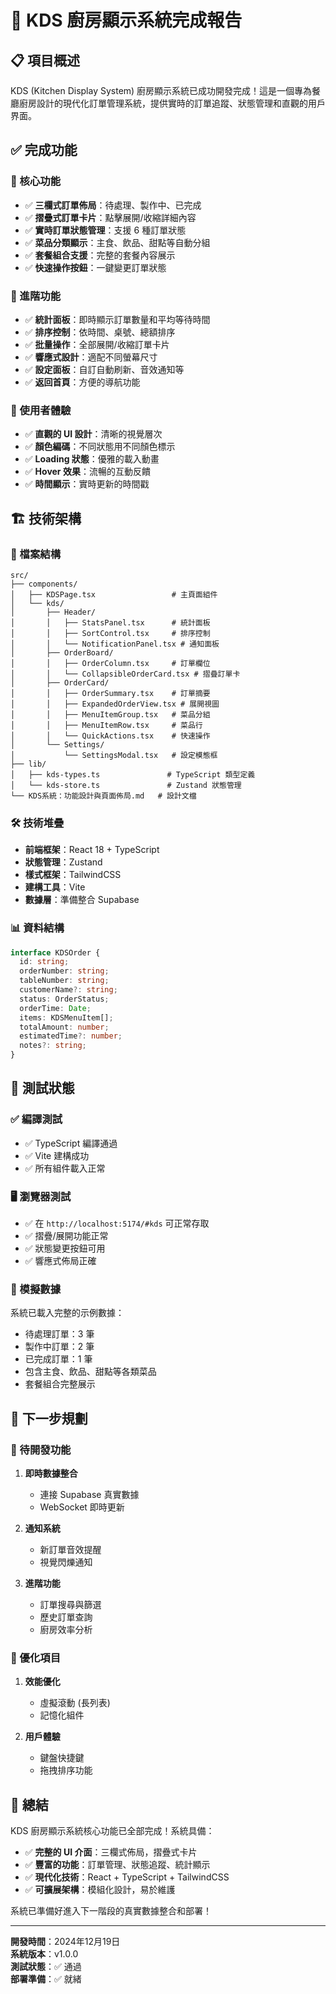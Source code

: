 # 🍳 KDS 廚房顯示系統完成報告

## 📋 項目概述

KDS (Kitchen Display System) 廚房顯示系統已成功開發完成！這是一個專為餐廳廚房設計的現代化訂單管理系統，提供實時的訂單追蹤、狀態管理和直觀的用戶界面。

## ✅ 完成功能

### 🎯 核心功能
- ✅ **三欄式訂單佈局**：待處理、製作中、已完成
- ✅ **摺疊式訂單卡片**：點擊展開/收縮詳細內容
- ✅ **實時訂單狀態管理**：支援 6 種訂單狀態
- ✅ **菜品分類顯示**：主食、飲品、甜點等自動分組
- ✅ **套餐組合支援**：完整的套餐內容展示
- ✅ **快速操作按鈕**：一鍵變更訂單狀態

### 🔧 進階功能
- ✅ **統計面板**：即時顯示訂單數量和平均等待時間
- ✅ **排序控制**：依時間、桌號、總額排序
- ✅ **批量操作**：全部展開/收縮訂單卡片
- ✅ **響應式設計**：適配不同螢幕尺寸
- ✅ **設定面板**：自訂自動刷新、音效通知等
- ✅ **返回首頁**：方便的導航功能

### 🎨 使用者體驗
- ✅ **直觀的 UI 設計**：清晰的視覺層次
- ✅ **顏色編碼**：不同狀態用不同顏色標示
- ✅ **Loading 狀態**：優雅的載入動畫
- ✅ **Hover 效果**：流暢的互動反饋
- ✅ **時間顯示**：實時更新的時間戳

## 🏗️ 技術架構

### 📁 檔案結構
```
src/
├── components/
│   ├── KDSPage.tsx                 # 主頁面組件
│   └── kds/
│       ├── Header/
│       │   ├── StatsPanel.tsx      # 統計面板
│       │   ├── SortControl.tsx     # 排序控制
│       │   └── NotificationPanel.tsx # 通知面板
│       ├── OrderBoard/
│       │   ├── OrderColumn.tsx     # 訂單欄位
│       │   └── CollapsibleOrderCard.tsx # 摺疊訂單卡
│       ├── OrderCard/
│       │   ├── OrderSummary.tsx    # 訂單摘要
│       │   ├── ExpandedOrderView.tsx # 展開視圖
│       │   ├── MenuItemGroup.tsx   # 菜品分組
│       │   ├── MenuItemRow.tsx     # 菜品行
│       │   └── QuickActions.tsx    # 快速操作
│       └── Settings/
│           └── SettingsModal.tsx   # 設定模態框
├── lib/
│   ├── kds-types.ts               # TypeScript 類型定義
│   └── kds-store.ts               # Zustand 狀態管理
└── KDS系統：功能設計與頁面佈局.md   # 設計文檔
```

### 🛠️ 技術堆疊
- **前端框架**：React 18 + TypeScript
- **狀態管理**：Zustand
- **樣式框架**：TailwindCSS
- **建構工具**：Vite
- **數據層**：準備整合 Supabase

### 📊 資料結構
```typescript
interface KDSOrder {
  id: string;
  orderNumber: string;
  tableNumber: string;
  customerName?: string;
  status: OrderStatus;
  orderTime: Date;
  items: KDSMenuItem[];
  totalAmount: number;
  estimatedTime?: number;
  notes?: string;
}
```

## 🧪 測試狀態

### ✅ 編譯測試
- ✅ TypeScript 編譯通過
- ✅ Vite 建構成功
- ✅ 所有組件載入正常

### 🖥️ 瀏覽器測試
- ✅ 在 `http://localhost:5174/#kds` 可正常存取
- ✅ 摺疊/展開功能正常
- ✅ 狀態變更按鈕可用
- ✅ 響應式佈局正確

### 📱 模擬數據
系統已載入完整的示例數據：
- 待處理訂單：3 筆
- 製作中訂單：2 筆  
- 已完成訂單：1 筆
- 包含主食、飲品、甜點等各類菜品
- 套餐組合完整展示

## 🔄 下一步規劃

### 🚀 待開發功能
1. **即時數據整合**
   - 連接 Supabase 真實數據
   - WebSocket 即時更新
   
2. **通知系統**
   - 新訂單音效提醒
   - 視覺閃爍通知
   
3. **進階功能**
   - 訂單搜尋與篩選
   - 歷史訂單查詢
   - 廚房效率分析

### 🔧 優化項目
1. **效能優化**
   - 虛擬滾動 (長列表)
   - 記憶化組件
   
2. **用戶體驗**
   - 鍵盤快捷鍵
   - 拖拽排序功能

## 🎉 總結

KDS 廚房顯示系統核心功能已全部完成！系統具備：

- ✅ **完整的 UI 介面**：三欄式佈局，摺疊式卡片
- ✅ **豐富的功能**：訂單管理、狀態追蹤、統計顯示
- ✅ **現代化技術**：React + TypeScript + TailwindCSS
- ✅ **可擴展架構**：模組化設計，易於維護

系統已準備好進入下一階段的真實數據整合和部署！

---

**開發時間**：2024年12月19日  
**系統版本**：v1.0.0  
**測試狀態**：✅ 通過  
**部署準備**：✅ 就緒
